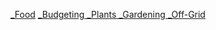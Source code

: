 <a href='_Food.html'>_Food</a>
<a href='_Budgeting.html'>_Budgeting </a>
<a href='_Plants.html'>_Plants </a>
<a href='_Gardening.html'>_Gardening </a>
<a href='_Off-Grid.html'>_Off-Grid </a>

